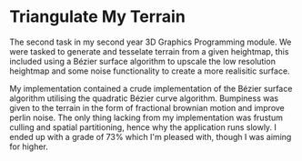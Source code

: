 Triangulate My Terrain
======================
The second task in my second year 3D Graphics Programming module. We were tasked to generate and tesselate terrain from a given heightmap, this included using a Bézier surface algorithm to upscale the low resolution heightmap and some noise functionality to create a more realisitic surface.

My implementation contained a crude implementation of the Bézier surface algorithm utilising the quadratic Bézier curve algorithm. Bumpiness was given to the terrain in the form of fractional brownian motion and improve perlin noise. The only thing lacking from my implementation was frustum culling and spatial partitioning, hence why the application runs slowly. I ended up with a grade of 73% which I'm pleased with, though I was aiming for higher.
